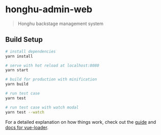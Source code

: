 # honghu-admin-web

> Honghu backstage management system

## Build Setup

``` bash
# install dependencies
yarn install

# serve with hot reload at localhost:8080
yarn start

# build for production with minification
yarn build

# run test case
yarn test

# run test case with watch modal
yarn test --watch
```

For a detailed explanation on how things work, check out the [guide](http://vuejs-templates.github.io/webpack/) and [docs for vue-loader](http://vuejs.github.io/vue-loader).
